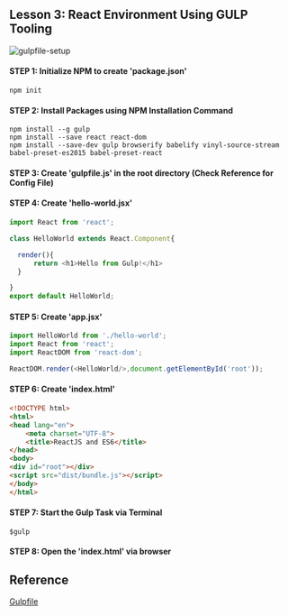 ## Lesson 3: React Environment Using GULP Tooling

![gulpfile-setup](https://cloud.githubusercontent.com/assets/1716894/21743180/f871d3e6-d522-11e6-8027-a1008fcd87ad.png)

#### STEP 1: Initialize NPM to create 'package.json'
```
npm init
```
#### STEP 2: Install Packages using NPM Installation Command
```
npm install --g gulp
npm install --save react react-dom
npm install --save-dev gulp browserify babelify vinyl-source-stream babel-preset-es2015 babel-preset-react
```
#### STEP 3: Create 'gulpfile.js' in the root directory (Check Reference for Config File)

#### STEP 4: Create 'hello-world.jsx'
```javascript
import React from 'react';

class HelloWorld extends React.Component{

  render(){
	  return <h1>Hello from Gulp!</h1>
  }

}
export default HelloWorld;
```
#### STEP 5: Create 'app.jsx'
```javascript
import HelloWorld from './hello-world';
import React from 'react';
import ReactDOM from 'react-dom';

ReactDOM.render(<HelloWorld/>,document.getElementById('root'));
```
#### STEP 6: Create 'index.html'
```html
<!DOCTYPE html>
<html>
<head lang="en">
    <meta charset="UTF-8">
    <title>ReactJS and ES6</title>
</head>
<body>
<div id="root"></div>
<script src="dist/bundle.js"></script>
</body>
</html>
```
#### STEP 7: Start the Gulp Task via Terminal
```
$gulp
```
#### STEP 8: Open the 'index.html' via browser

Reference
---------
[Gulpfile](https://gist.github.com/santhoshthepro/c12f9a3b725ca984303cddb1df25afc9)
